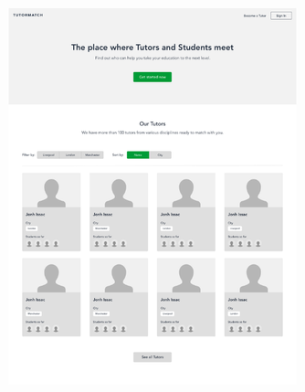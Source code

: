 ![Design preview for the Social media dashboard with theme switcher coding challenge](./public/images/Landing-Page.jpg)